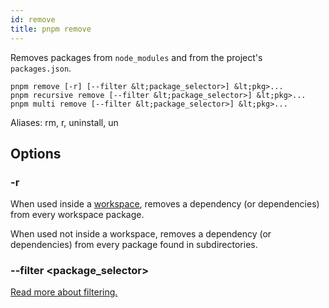 ```yaml
---
id: remove
title: pnpm remove
---
```


Removes packages from `node_modules` and from the project's `packages.json`.

```text
pnpm remove [-r] [--filter &lt;package_selector>] &lt;pkg>...
pnpm recursive remove [--filter &lt;package_selector>] &lt;pkg>...
pnpm multi remove [--filter &lt;package_selector>] &lt;pkg>...
```

Aliases: rm, r, uninstall, un

## Options

### -r

When used inside a [workspace](workspaces), removes a dependency (or dependencies)
from every workspace package.

When used not inside a workspace, removes a dependency (or dependencies)
from every package found in subdirectories.

### --filter &lt;package_selector>

[Read more about filtering.](../filtering)
